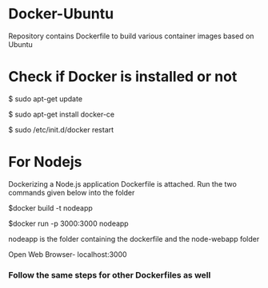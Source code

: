 # Docker-Ubuntu
Repository contains Dockerfile to build various container images based on Ubuntu 

# Check if Docker is installed or not
 
$ sudo apt-get update

$ sudo apt-get install docker-ce
 
$ sudo /etc/init.d/docker restart

# For Nodejs

Dockerizing a Node.js application Dockerfile is attached. Run the two commands given below into the folder

$docker build -t nodeapp 

$docker run -p 3000:3000 nodeapp

nodeapp is the folder containing the dockerfile and the node-webapp folder

Open Web Browser- localhost:3000

<h3> Follow the same steps for other Dockerfiles as well <h3>
